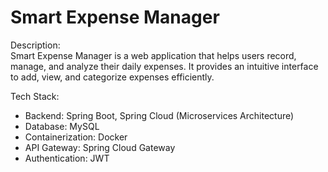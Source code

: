 # Smart Expense Manager

Description:                                                                                                                                                                                                            
Smart Expense Manager is a web application that helps users record, manage, and analyze their daily expenses. It provides an intuitive interface to add, view, and categorize expenses efficiently.



Tech Stack:                                                                                                                                                                                                    
- Backend: Spring Boot, Spring Cloud (Microservices Architecture)                                                                                                                                                      
- Database: MySQL                                                                                                                                                                                                      
- Containerization: Docker                                                                                                                                                                                             
- API Gateway: Spring Cloud Gateway                                                                                                                                                                                    
- Authentication: JWT                                                                                                                                                                                                  
